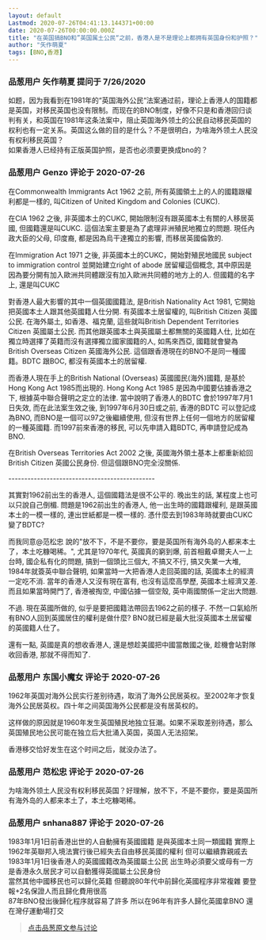 ```yaml
---
layout: default
Lastmod: 2020-07-26T04:41:13.144371+00:00
date: 2020-07-26T00:00:00.000Z
title: "在英国搞BNO和”英国属土公民“之前，香港人是不是理论上都拥有英国身份和护照？"
author: "矢作萌夏"
tags: [BNO,香港]
---
```



### 品葱用户 **矢作萌夏** 提问于 7/26/2020
    
如题，因为我看到在1981年的“英国海外公民“法案通过前，理论上香港人的国籍都是英国，对移民英国也没有限制。而现在的BNO制度，好像不只是和香港回归谈判有关，和英国在1981年这条法案中，阻止英国海外领土的公民自动移民英国的权利也有一定关系。英国这么做的目的是什么？不是很明白，为啥海外领土人民没有权利移民英国？  
如果香港人已经持有正版英国护照，是否也必须要更换成bno的？
    
                

### 品葱用户 **Genzo** 评论于 2020-07-26
        
在Commonwealth Immigrants Act 1962 之前, 所有英國領土上的人的國籍跟權利都是一樣的, 叫Citizen of United Kingdom and Colonies (CUKC).   
  
在CIA 1962 之後, 非英國本土的CUKC, 開始限制沒有跟英國本土有關的人移居英國, 但國籍還是叫CUKC. 這個法案主要是為了處理非洲殖民地獨立的問題. 現任內政大臣的父母, 印度裔, 都是因為烏干達獨立的影響, 而移居英國倫敦的.   
  
在Immigration Act 1971 之後, 非英國本土的CUKC，開始對殖民地國民 subject to immigration control 並開始建立right of abode 居留權這個概念, 其中原因是因為要分開有加入歐洲共同體跟沒有加入歐洲共同體的地方上的人. 但國籍的名字上, 還是叫CUKC  
  
對香港人最大影響的其中一個英國國籍法, 是British Nationality Act 1981, 它開始把英國本土人跟其他英國籍人仕分開. 有英國本土居留權的, 叫British Citizen 英國公民. 在海外屬土, 如香港、福克蘭, 這些就叫British Dependent Territories Citizen 英國屬土公民. 而其他跟英國本土與英國屬土都無關的英國籍人仕, 比如在獨立時選擇了英籍而沒有選擇獨立國家國籍的人, 如馬來西亞, 國籍就會變為British Overseas Citizen 英國海外公民. 這個跟香港現在的BNO不是同一種國籍。BDTC 跟BOC, 都沒有英國本土的居留權.  
  
而香港人現在手上的British National (Overseas) 英國國民(海外)國籍, 是基於Hong Kong Act 1985而出現的. Hong Kong Act 1985 是因為中國要佔據香港之下, 根據英中聯合聲明之定立的法律. 當中說明了香港人的BDTC 會於1997年7月1日失效, 而在此法案生效之後, 到1997年6月30日或之前, 香港的BDTC 可以登記成為BNO, 而BNO是一個可以97之後繼續使用, 但沒有世界上任何一個地方的居留權的一種英國籍. 而1997前來香港的移民, 可以先申請入籍BDTC, 再申請登記成為BNO.  
  
在British Overseas Territories Act 2002 之後, 英國海外領土基本上都重新給回British Citizen 英國公民身份. 但這個跟BNO完全沒關係.  
  
\----------------------------------------------  
  
其實對1962前出生的香港人, 這個國籍法是很不公平的. 晚出生的話, 某程度上也可以只說自己倒楣. 問題是1962前出生的香港人, 他一出生時的國籍跟權利, 是跟英國本土的一模一樣的, 連出世紙都是一模一樣的. 憑什麼去到1983年時就要由CUKC 變了BDTC?   
  
而我同意@范松忠 說的"放不下，不是不要你，要是英国所有海外岛的人都来本土了，本土吃糠喝稀。", 尤其是1970年代, 英國真的窮到爆, 前首相戴卓爾夫人一上台時, 國企私有化的問題, 搞到一個頭比三個大, 不搞又不行, 搞又失業一大堆, 1984年就簽英中聯合聲明, 如果當時一大把香港人走回英國的話, 英國本土的經濟一定吃不消. 當年的香港人又沒有現在富有, 也沒有這麼高學歷, 英國本土經濟又差. 而且如果當時開門了, 香港被掏空, 中國佔據一個空殼, 英中兩國關係一定出大問題.  
  
不過. 現在英國所做的, 似乎是要把國籍法帶回去1962之前的樣子. 不然一口氣給所有BNO人回到英國居住的權利是做什麼? BNO就已經是最大批沒英國本土居留權的英國籍人仕了。  
  
還有一點, 英國是真的想收香港人, 還是想趁美國把中國當敵國之後, 趁機會站對隊收回香港, 那就不得而知了.
        
                

### 品葱用户 **东国小魔女** 评论于 2020-07-26
        
1962年英国对海外公民实行差别待遇，取消了海外公民居英权。至2002年才恢复海外公民居英权。四十年之间英国海外公民都是没有居英权的。  
  
这样做的原因就是1960年发生英国殖民地独立狂潮。如果不采取差别待遇，那么英国殖民地公民可能在独立后大批涌入英国，英国人无法招架。  
  
香港移交恰好发生在这个时间之后，就没办法了。
        
                

### 品葱用户 **范松忠** 评论于 2020-07-26
        
为啥海外领土人民没有权利移民英国？好理解，放不下，不是不要你，要是英国所有海外岛的人都来本土了，本土吃糠喝稀。
        
                

### 品葱用户 **snhana887** 评论于 2020-07-26
        
1983年1月1日前香港出世的人自動擁有英國國籍 是與英國本土同一類國籍 實際上1962年英聯邦入境法實行後已經失去自由移民英國的權利 但可以繼續靠親戚去  
1983年1月1日後香港人的英國國籍改為英國屬土公民 出生時必須要父或母有一方是香港永久居民才可以自動獲得英國屬土公民身份  
當然其他中國移民也可以歸化英籍 但聽說80年代中前歸化英國程序非常複雜 要登報+2名保證人而且歸化費用很高  
87年BNO發出後歸化程序就容易了許多 所以在96年有許多人歸化英國拿BNO 還在灣仔運動場打交
        
                





> [点击品葱原文参与讨论](https://pincong.rocks/question/28978)

